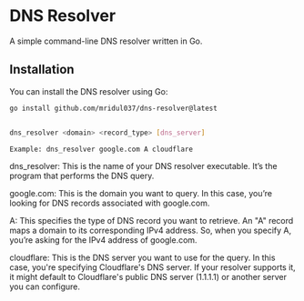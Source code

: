 # DNS Resolver

A simple command-line DNS resolver written in Go.

## Installation

You can install the DNS resolver using Go:

```bash
go install github.com/mridul037/dns-resolver@latest
```

```bash

dns_resolver <domain> <record_type> [dns_server]

Example: dns_resolver google.com A cloudflare
```
dns_resolver: This is the name of your DNS resolver executable. It’s the program that performs the DNS query.

google.com: This is the domain you want to query. In this case, you’re looking for DNS records associated with google.com.

A: This specifies the type of DNS record you want to retrieve. An "A" record maps a domain to its corresponding IPv4 address. So, when you specify A, you’re asking for the IPv4 address of google.com.

cloudflare: This is the DNS server you want to use for the query. In this case, you're specifying Cloudflare's DNS server. If your resolver supports it, it might default to Cloudflare's public DNS server (1.1.1.1) or another server you can configure.
